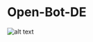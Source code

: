 # Open-Bot-DE
![alt text](https://lh5.googleusercontent.com/CGS2yO1QFLVWLntidtqmtEHnFrwANFy_ehN95129PWOByLkvX8YjRKz8_iqmto6phrZcE7PDZsGkTE1Ze1NJVsdlC8bk9vx0nhUTEDS1DCKWKYLw6cNsAdWsGudD26-fTg=w1280)
